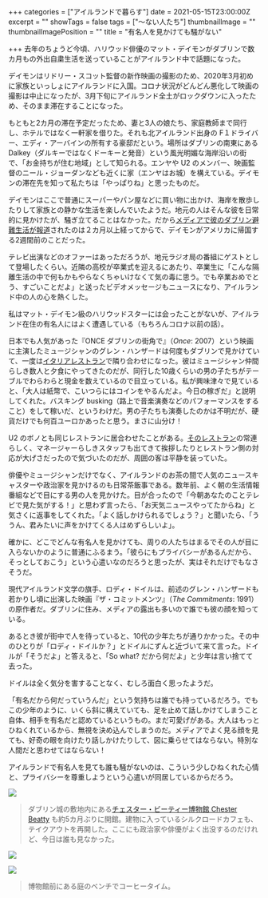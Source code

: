 +++
categories = ["アイルランドで暮らす"]
date = 2021-05-15T23:00:00Z
excerpt = ""
showTags = false
tags = ["～ない人たち"]
thumbnailImage = ""
thumbnailImagePosition = ""
title = "有名人を見かけても騒がない"

+++
去年のちょうど今頃、ハリウッド俳優のマット・デイモンがダブリンで数カ月もの外出自粛生活を送っていることがアイルランド中で話題になった。

<!--more-->

デイモンはリドリー・スコット監督の新作映画の撮影のため、2020年3月初めに家族といっしょにアイルランドに入国。コロナ状況がどんどん悪化して映画の撮影は中止になったが、3月下旬にアイルランド全土がロックダウンに入ったため、そのまま滞在することになった。

もともと2カ月の滞在予定だったため、妻と3人の娘たち、家庭教師まで同行し、ホテルではなく一軒家を借りた。それも北アイルランド出身の F１ドライバー、エディ・アーバインの所有する豪邸だという。場所はダブリンの南東にある Dalkey（ダルキーではなくドーキーと発音）という風光明媚な海岸沿いの街で、「お金持ちが住む地域」として知られる。エンヤや U2 のメンバー、映画監督のニール・ジョーダンなども近くに家（エンヤはお城）を構えている。デイモンの滞在先を知って私たちは「やっぱりね」と思ったものだ。

デイモンはここで普通にスーパーやパン屋などに買い物に出かけ、海岸を散歩したりして家族との静かな生活を楽しんでいたようだ。地元の人はそんな彼を日常的に見かけたが、騒ぎ立てることはなかった。だから[メディアで彼のダブリン避難生活が報道](https://www.independent.ie/entertainment/hollywood-star-matt-damon-sends-heartwarming-message-of-support-to-dalkey-pupils-on-their-last-day-of-school-39209272.html "Matt Damon in Dublin")されたのは２カ月以上経ってからで、デイモンがアメリカに帰国する2週間前のことだった。

テレビ出演などのオファーはあっただろうが、地元ラジオ局の番組にゲストとして登場したくらい。近隣の高校が卒業式を迎えるにあたり、卒業生に「こんな隔離生活の中で何もかもやらなくちゃいけなくて気の毒に思う。でも卒業おめでとう、すごいことだよ」と送ったビデオメッセージもニュースになり、アイルランド中の人の心を熱くした。

私はマット・デイモン級のハリウッドスターには会ったことがないが、アイルランド在住の有名人にはよく遭遇している（もちろんコロナ以前の話）。

日本でも人気があった『ONCE ダブリンの街角で』（_Once_: 2007）という映画に主演したミュージシャンのグレン・ハンザードは何度もダブリンで見かけていて、一度は[イタリアレストラン](https://www.carluccios.com/restaurants/dublin-dawson-street/ "Carluccios")で隣り合わせになった。彼はミュージシャン仲間らしき数人と夕食にやってきたのだが、同行した10歳くらいの男の子たちがテーブルでわらわらと現金を数えているので目立っている。私が興味津々で見ていると、「大人は紙幣で、こいつらにはコインをやるんだよ。今日の稼ぎだ」と説明してくれた。バスキング busking（路上で音楽演奏などのパフォーマンスをすること）をして稼いだ、というわけだ。男の子たちも演奏したのかは不明だが、硬貨だけでも何百ユーロかあったと思う。まさに山分け！

U2 のボノとも同じレストランに居合わせたことがある。[そのレストラン](https://www.coppingerrow.com/ "Coppinger Row")の常連らしく、マネージャーらしきスタッフも出てきて挨拶したりとレストラン側の対応が大げさだったので気づいたのだが、周囲の客は平静を装っていた。

俳優やミュージシャンだけでなく、アイルランドのお茶の間で人気のニュースキャスターや政治家を見かけるのも日常茶飯事である。数年前、よく朝の生活情報番組などで目にする男の人を見かけた。目が合ったので「今朝あなたのことテレビで見た気がする！」と思わず言ったら、「お天気ニュースやってたからね」と気さくに返事をしてくれた。「よく話しかけられるでしょう？」と聞いたら、「ううん、君みたいに声をかけてくる人はめずらしいよ」。

確かに、どこでどんな有名人を見かけても、周りの人たちはまるでその人が目に入らないかのように普通にふるまう。「彼らにもプライバシーがあるんだから、そっとしておこう」という心遣いなのだろうと思ったが、実はそれだけでもなさそうだ。

現代アイルランド文学の旗手、ロディ・ドイルは、前述のグレン・ハンザードも若かりし頃に出演した映画『ザ・コミットメンツ』（_The Commitments_: 1991）の原作者だ。ダブリンに住み、メディアの露出も多いので誰でも彼の顔を知っている。

あるとき彼が街中で人を待っていると、10代の少年たちが通りかかった。その中のひとりが「ロディ・ドイルか？」とドイルにずんと近づいて来て言った。ドイルが「そうだよ」と答えると、「So what? だから何だよ」と少年は言い捨てて去った。

ドイルは全く気分を害することなく、むしろ面白く思ったようだ。

「有名だから何だっていうんだ」という気持ちは誰でも持っているだろう。でもこの少年のように、いくら斜に構えていても、足を止めて話しかけてしまうこと自体、相手を有名だと認めているというもの。まだ可愛げがある。大人はもっとひねくれているから、無視を決め込んでしまうのだ。メディアでよく見る顔を見ても、好奇の眼を向けたり話しかけたりして、図に乗らせてはならない。特別な人間だと思わせてはならない！

アイルランドで有名人を見ても誰も騒がないのは、こういう少しひねくれた心情と、プライバシーを尊重しようという心遣いが同居しているからだろう。

![](/images/silkroad-cafe-may-2021.webp)

> ダブリン城の敷地内にある[チェスター・ビーティー博物館 Chester Beatty](https://www.chesterbeatty.ie/ "Chester Beatty") も約5カ月ぶりに開館。建物に入っているシルクロードカフェも、テイクアウトを再開した。ここにも政治家や俳優がよく出没するのだけれど、今日は誰も見なかった。

![](/images/chesterbeatty_may-2021.webp)

![](/images/chesterbeatty_garden_may-2021.webp)

> 博物館前にある庭のベンチでコーヒータイム。